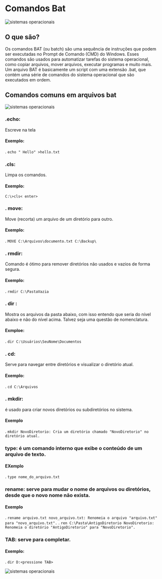 # Comandos Bat
![sistemas operacionais](https://media3.giphy.com/media/v1.Y2lkPTc5MGI3NjExNXdlOXc1YnQ3cXRnZzljNzUza2NlbDlxYXU1dmQyOWdsajN1dHFuZSZlcD12MV9pbnRlcm5hbF9naWZfYnlfaWQmY3Q9Zw/wiNJnp9pR2fdTeyDzD/giphy.gif)
## O que são?
Os comandos BAT (ou batch) são uma sequência de instruções que podem ser executadas no Prompt de Comando (CMD) do Windows. Esses comandos são usados para automatizar tarefas do sistema operacional, como copiar arquivos, mover arquivos, executar programas e muito mais. Um arquivo BAT é basicamente um script com uma extensão .bat, que contém uma série de comandos do sistema operacional que são executados em ordem.

## Comandos comuns em arquivos bat
![sistemas operacionais](https://media0.giphy.com/media/v1.Y2lkPTc5MGI3NjExZWU0Nm5uZTBveThwZHF6b2ZmNndrbHZjd2M1bDg3M2J6eHc5bXhyaCZlcD12MV9pbnRlcm5hbF9naWZfYnlfaWQmY3Q9Zw/BW51OCstarPBm/giphy.gif)

### .echo: 
Escreve na tela
#### Exemplo:
. ````echo " Hello" >hello.txt````

### .cls: 
Limpa os comandos.
#### Exemplo:
```C:\>cls< enter>```

### . move: 
Move (recorta) um arquivo de um diretório para outro.
#### Exemplo:
. ````MOVE C:\Arquivos\documento.txt C:\Backup\````

### . rmdir: 
Comando é ótimo para remover diretórios não usados e vazios de forma segura.
#### Exemplo:
. ````rmdir C:\PastaVazia````

### . dir : 
Mostra os arquivos da pasta abaixo, com isso entendo que seria do nível abaixo e não do nível acima. Talvez seja uma questão de nomenclatura.
#### Exmploe: 
. ````dir C:\Usuários\SeuNome\Documentos````

### . cd:  
Serve para navegar entre diretórios e visualizar o diretório atual.
#### Exemplo:
. ````cd C:\Arquivos````

### . mkdir:  
é usado para criar novos diretórios ou subdiretórios no sistema.
#### Exemplo
. ``````mkdir NovoDiretorio: Cria um diretório chamado "NovoDiretorio" no diretório atual.``````

### type: é um comando interno que exibe o conteúdo de um arquivo de texto.
#### EXemplo
. `````type nome_do_arquivo.txt`````

### rename: serve para mudar o nome de arquivos ou diretórios, desde que o novo nome não exista.
#### Exemplo
. ````rename arquivo.txt novo_arquivo.txt: Renomeia o arquivo "arquivo.txt" para "novo_arquivo.txt".````
. ````ren C:\Pasta\AntigoDiretorio NovoDiretorio: Renomeia o diretório "AntigoDiretorio" para "NovoDiretorio".````

### TAB: serve para completar.
#### Exemplo:
. ````dir D:<pressione TAB>````

![sistemas operacionais](https://media1.giphy.com/media/v1.Y2lkPTc5MGI3NjExdWl6YXJzMHAzZjMwdmNqdnlzcXI1NndiMWt3bWNxbnNwcTFwZXJjeSZlcD12MV9pbnRlcm5hbF9naWZfYnlfaWQmY3Q9Zw/tHIRLHtNwxpjIFqPdV/giphy.gif)
